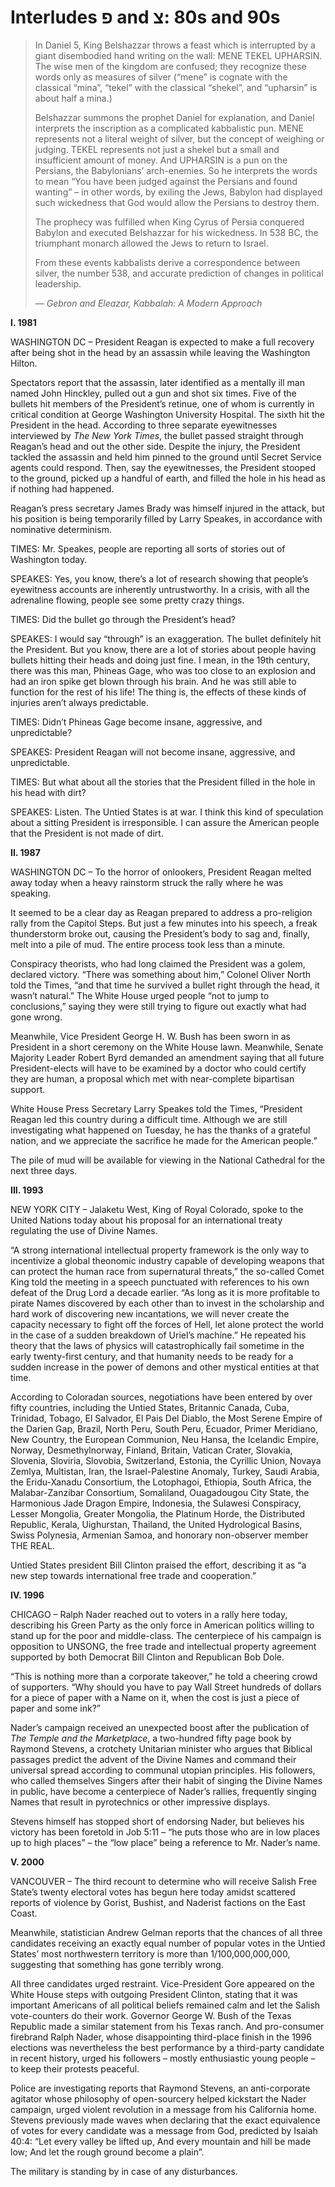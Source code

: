Interludes ‎פ and צ‎: 80s and 90s
=================================

> In Daniel 5, King Belshazzar throws a feast which is interrupted by a giant disembodied hand writing on the wall: MENE TEKEL UPHARSIN. The wise men of the kingdom are confused; they recognize these words only as measures of silver (“mene” is cognate with the classical “mina”, “tekel” with the classical “shekel”, and “upharsin” is about half a mina.) 
> 
> Belshazzar summons the prophet Daniel for explanation, and Daniel interprets the inscription as a complicated kabbalistic pun. MENE represents not a literal weight of silver, but the concept of weighing or judging. TEKEL represents not just a shekel but a small and insufficient amount of money. And UPHARSIN is a pun on the Persians, the Babylonians’ arch-enemies. So he interprets the words to mean “You have been judged against the Persians and found wanting” – in other words, by exiling the Jews, Babylon had displayed such wickedness that God would allow the Persians to destroy them.
> 
> The prophecy was fulfilled when King Cyrus of Persia conquered Babylon and executed Belshazzar for his wickedness. In 538 BC, the triumphant monarch allowed the Jews to return to Israel.
> 
> From these events kabbalists derive a correspondence between silver, the number 538, and accurate prediction of changes in political leadership.
> 
> _— Gebron and Eleazar, Kabbalah: A Modern Approach_

**I. 1981**

WASHINGTON DC – President Reagan is expected to make a full recovery after being shot in the head by an assassin while leaving the Washington Hilton.

Spectators report that the assassin, later identified as a mentally ill man named John Hinckley, pulled out a gun and shot six times. Five of the bullets hit members of the President’s retinue, one of whom is currently in critical condition at George Washington University Hospital. The sixth hit the President in the head. According to three separate eyewitnesses interviewed by _The New York Times_, the bullet passed straight through Reagan’s head and out the other side. Despite the injury, the President tackled the assassin and held him pinned to the ground until Secret Service agents could respond. Then, say the eyewitnesses, the President stooped to the ground, picked up a handful of earth, and filled the hole in his head as if nothing had happened.

Reagan’s press secretary James Brady was himself injured in the attack, but his position is being temporarily filled by Larry Speakes, in accordance with nominative determinism.

TIMES: Mr. Speakes, people are reporting all sorts of stories out of Washington today.

SPEAKES: Yes, you know, there’s a lot of research showing that people’s eyewitness accounts are inherently untrustworthy. In a crisis, with all the adrenaline flowing, people see some pretty crazy things.

TIMES: Did the bullet go through the President’s head?

SPEAKES: I would say “through” is an exaggeration. The bullet definitely hit the President. But you know, there are a lot of stories about people having bullets hitting their heads and doing just fine. I mean, in the 19th century, there was this man, Phineas Gage, who was too close to an explosion and had an iron spike get blown through his brain. And he was still able to function for the rest of his life! The thing is, the effects of these kinds of injuries aren’t always predictable.

TIMES: Didn’t Phineas Gage become insane, aggressive, and unpredictable?

SPEAKES: President Reagan will not become insane, aggressive, and unpredictable.

TIMES: But what about all the stories that the President filled in the hole in his head with dirt?

SPEAKES: Listen. The Untied States is at war. I think this kind of speculation about a sitting President is irresponsible. I can assure the American people that the President is not made of dirt.

**II. 1987**

WASHINGTON DC – To the horror of onlookers, President Reagan melted away today when a heavy rainstorm struck the rally where he was speaking.

It seemed to be a clear day as Reagan prepared to address a pro-religion rally from the Capitol Steps. But just a few minutes into his speech, a freak thunderstorm broke out, causing the President’s body to sag and, finally, melt into a pile of mud. The entire process took less than a minute.

Conspiracy theorists, who had long claimed the President was a golem, declared victory. “There was something about him,” Colonel Oliver North told the Times, “and that time he survived a bullet right through the head, it wasn’t natural.” The White House urged people “not to jump to conclusions,” saying they were still trying to figure out exactly what had gone wrong.

Meanwhile, Vice President George H. W. Bush has been sworn in as President in a short ceremony on the White House lawn. Meanwhile, Senate Majority Leader Robert Byrd demanded an amendment saying that all future President-elects will have to be examined by a doctor who could certify they are human, a proposal which met with near-complete bipartisan support.

White House Press Secretary Larry Speakes told the Times, “President Reagan led this country during a difficult time. Although we are still investigating what happened on Tuesday, he has the thanks of a grateful nation, and we appreciate the sacrifice he made for the American people.”

The pile of mud will be available for viewing in the National Cathedral for the next three days.

**III. 1993**

NEW YORK CITY – Jalaketu West, King of Royal Colorado, spoke to the United Nations today about his proposal for an international treaty regulating the use of Divine Names.

“A strong international intellectual property framework is the only way to incentivize a global theonomic industry capable of developing weapons that can protect the human race from supernatural threats,” the so-called Comet King told the meeting in a speech punctuated with references to his own defeat of the Drug Lord a decade earlier. “As long as it is more profitable to pirate Names discovered by each other than to invest in the scholarship and hard work of discovering new incantations, we will never create the capacity necessary to fight off the forces of Hell, let alone protect the world in the case of a sudden breakdown of Uriel’s machine.” He repeated his theory that the laws of physics will catastrophically fail sometime in the early twenty-first century, and that humanity needs to be ready for a sudden increase in the power of demons and other mystical entities at that time.

According to Coloradan sources, negotiations have been entered by over fifty countries, including the Untied States, Britannic Canada, Cuba, Trinidad, Tobago, El Salvador, El Pais Del Diablo, the Most Serene Empire of the Darien Gap, Brazil, North Peru, South Peru, Ecuador, Primer Meridiano, New Country, the European Communion, Neu Hansa, the Icelandic Empire, Norway, Desmethylnorway, Finland, Britain, Vatican Crater, Slovakia, Slovenia, Sloviria, Slovobia, Switzerland, Estonia, the Cyrillic Union, Novaya Zemlya, Multistan, Iran, the Israel-Palestine Anomaly, Turkey, Saudi Arabia, the Eridu-Xanadu Consortium, the Lotophagoi, Ethiopia, South Africa, the Malabar-Zanzibar Consortium, Somaliland, Ouagadougou City State, the Harmonious Jade Dragon Empire, Indonesia, the Sulawesi Conspiracy, Lesser Mongolia, Greater Mongolia, the Platinum Horde, the Distributed Republic, Kerala, Uighurstan, Thailand, the United Hydrological Basins, Swiss Polynesia, Armenian Samoa, and honorary non-observer member THE REAL.

Untied States president Bill Clinton praised the effort, describing it as “a new step towards international free trade and cooperation.”

**IV. 1996**

CHICAGO – Ralph Nader reached out to voters in a rally here today, describing his Green Party as the only force in American politics willing to stand up for the poor and middle-class. The centerpiece of his campaign is opposition to UNSONG, the free trade and intellectual property agreement supported by both Democrat Bill Clinton and Republican Bob Dole.

“This is nothing more than a corporate takeover,” he told a cheering crowd of supporters. “Why should you have to pay Wall Street hundreds of dollars for a piece of paper with a Name on it, when the cost is just a piece of paper and some ink?”

Nader’s campaign received an unexpected boost after the publication of _The Temple and the Marketplace_, a two-hundred fifty page book by Raymond Stevens, a crotchety Unitarian minister who argues that Biblical passages predict the advent of the Divine Names and command their universal spread according to communal utopian principles. His followers, who called themselves Singers after their habit of singing the Divine Names in public, have become a centerpiece of Nader’s rallies, frequently singing Names that result in pyrotechnics or other impressive displays. 

Stevens himself has stopped short of endorsing Nader, but believes his victory has been foretold in Job 5:11 – “he puts those who are in low places up to high places” – the “low place” being a reference to Mr. Nader’s name.

**V. 2000**

VANCOUVER – The third recount to determine who will receive Salish Free State’s twenty electoral votes has begun here today amidst scattered reports of violence by Gorist, Bushist, and Naderist factions on the East Coast.

Meanwhile, statistician Andrew Gelman reports that the chances of all three candidates receiving an exactly equal number of popular votes in the Untied States’ most northwestern territory is more than 1/100,000,000,000, suggesting that something has gone terribly wrong.

All three candidates urged restraint. Vice-President Gore appeared on the White House steps with outgoing President Clinton, stating that it was important Americans of all political beliefs remained calm and let the Salish vote-counters do their work. Governor George W. Bush of the Texas Republic made a similar statement from his Texas ranch. And pro-consumer firebrand Ralph Nader, whose disappointing third-place finish in the 1996 elections was nevertheless the best performance by a third-party candidate in recent history, urged his followers – mostly enthusiastic young people – to keep their protests peaceful.

Police are investigating reports that Raymond Stevens, an anti-corporate agitator whose philosophy of open-sourcery helped kickstart the Nader campaign, urged violent revolution in a message from his California home. Stevens previously made waves when declaring that the exact equivalence of votes for every candidate was a message from God, predicted by Isaiah 40:4: “Let every valley be lifted up, And every mountain and hill be made low; And let the rough ground become a plain”.

The military is standing by in case of any disturbances.